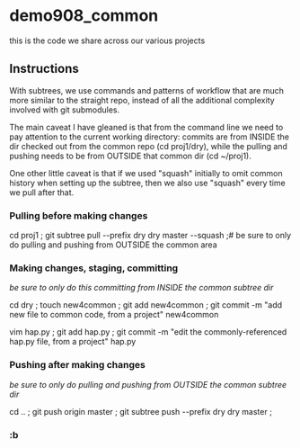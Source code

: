 # demo908_common
this is the code we share across our various projects


## Instructions

With subtrees, we use commands and patterns of workflow that are much more similar to the straight repo, instead of all the additional complexity involved with git submodules.

The main caveat I have gleaned is that from the command line we need to pay attention to the current working directory: commits are from INSIDE the dir checked out from the common repo (cd proj1/dry), while the pulling and pushing needs to be from OUTSIDE that common dir (cd ~/proj1).

One other little caveat is that if we used "squash" initially to omit common history when setting up the subtree, then we also use "squash" every time we pull after that.

### Pulling before making changes
cd proj1 ;
git subtree pull --prefix dry dry master --squash ;# be sure to only do pulling and pushing from OUTSIDE the common area

### Making changes, staging, committing
_be sure to only do this committing from INSIDE the common subtree dir_

cd dry ;
touch new4common ; 
git add new4common ; 
git commit -m "add new file to common code, from a project" new4common

vim hap.py ;
git add hap.py ;
git commit -m "edit the commonly-referenced hap.py file, from a project" hap.py

### Pushing after making changes
_be sure to only do pulling and pushing from OUTSIDE the common subtree dir_

cd .. ;
git push origin master ;
git subtree push --prefix dry dry master ;


### :b

